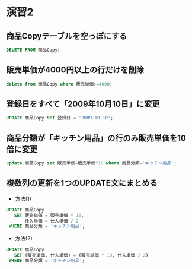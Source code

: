# 演習2

## 商品Copyテーブルを空っぽにする

```sql
DELETE FROM 商品Copy;
```

## 販売単価が4000円以上の行だけを削除

```sql
delete from 商品Copy where 販売単価>=4000;
```

## 登録日をすべて「2009年10月10日」に変更

```sql
UPDATE 商品Copy SET 登録日 = '2009-10-10';
```

## 商品分類が「キッチン用品」の行のみ販売単価を10倍に変更

```sql
update 商品Copy set 販売単価=販売単価*10 where 商品分類='キッチン用品';
```

## 複数列の更新を1つのUPDATE文にまとめる

- 方法(1)

```sql
UPDATE 商品Copy
   SET 販売単価 = 販売単価 * 10,
       仕入単価 = 仕入単価 / 2
 WHERE 商品分類 = 'キッチン用品';
```

- 方法(2)

```sql
UPDATE 商品Copy
   SET (販売単価, 仕入単価) = (販売単価 * 10, 仕入単価 / 2)
 WHERE 商品分類 = 'キッチン用品';
```
